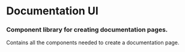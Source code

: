 # Documentation UI

### Component library for creating documentation pages.

Contains all the components needed to create a documentation page.